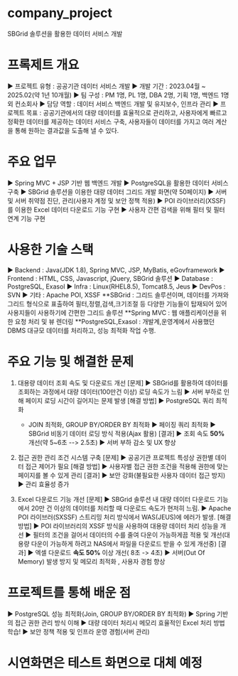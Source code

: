 # company_project
SBGrid 솔루션을 활용한 데이터 서비스 개발


# 프록제트 개요
▶ 프로젝트 유형 : 공공기관 데이터 서비스 개발
▶ 개발 기간 : 2023.04월 ~ 2025.02(약 1년 10개월)
▶ 팀 구성 : PM 1명, PL 1명, DBA 2명, 기획 1명, 백엔드 1명 외 컨소회사 
▶ 담당 역할 : 데이터 서비스 백엔드 개발 및 유지보수, 인프라 관리
▶ 프로젝트 목표 : 공공기관에서의 대량 데이터를 효율적으로 관리하고, 사용자에게 빠르고 정확한 데이터를 제공하는 데이터 서비스 구축, 사용자들이 데이터를 가지고 여러 계산을 통해 원하는 결과값을 도출해 낼 수 있다.

# 주요 업무
▶ Spring MVC + JSP 기반 웹 백엔드 개발
▶ PostgreSQL을 활용한 데이터 서비스 구축
▶ SBGrid 솔루션을 이용한 대량 데이터 그리드 개발 화면(약 50페이지) 
▶ 서버 및 서버 취약점 진단, 관리(사용자 계정 및 보안 정책 적용)
▶ POI 라이브러리(XSSF)를 이용한 Excel 데이터 다운로드 기능 구현
▶ 사용자 간편 검색을 위해 필터 및 필터 연계 기능 구현

# 사용한 기술 스택
▶ Backend : Java(JDK 1.8), Spring MVC, JSP, MyBatis, eGovframework
▶ Frontend : HTML, CSS, Javascript, jQuery, SBGrid 솔루션
▶ Database : PostgreSQL, Exasol
▶ Infra : Linux(RHEL8.5), Tomcat8.5, Jeus
▶ DevPos : SVN
▶ 기타 : Apache POI, XSSF
**SBGrid : 그리드 솔루션이며, 데이터를 가져와 그리드 형식으로 표출하여 필터,정렬,검색,크기조절 등 다양한 기능들이 탑재되어 있어 사용지들이 사용하기에 간편한 그리드 솔루션
**Spring MVC : 웹 애플리케이션을 위한 요청 처리 및 뷰 렌더링
**PostgreSQL,Exasol : 개발계,운영계에서 사용했던 DBMS 대규모 데이터를 처리하고, 성능 최적화 작업 수행.


# 주요 기능 및 해결한 문제
1. 대용량 데이터 조회 속도 및 다운로드 개선
[문제]
  ▶  SBGrid를 활용하여 데이터를 조회하는 과정에서 대량 데이터(100만건 이상) 로딩 속도가 느림
  ▶  서버 부하로 인해 페이지 로딩 시간이 길어지는 문제 발생
[해결 방법]
  ▶ PostgreSQL 쿼리 최적화
    - JOIN 최적화, GROUP BY/ORDER BY 최적화
  ▶ 페이징 쿼리 최적화
  ▶ SBGrid 비동기 데이터 로딩 방식 적용(Ajax 활용)
[결과]
  ▶ 조회 속도 **50%** 개선(약 5~6초 --> 2.5초)
  ▶ 서버 부하 감소 및 UX 향상


2. 접근 권한 관리 조건 시스템 구축
[문제]
  ▶ 공공기관 프로젝트 특성상 권한별 데이터 접근 제어가 필요
[해결 방법]
  ▶ 사용자별 접근 권한 조건을 적용해 권한에 맞는 페이지를 볼 수 있게 관리
[결과]
  ▶ 보안 강화(불필요한 사용자 데이터 접근 방지)
  ▶ 관리 효율성 증가


3. Excel 다운로드 기능 개선
[문제]
  ▶ SBGrid 솔루션 내 대량 데이터 다운로드 기능에서 20만 건 이상의 데이터를 처리할 때 다운로드 속도가 현저히 느림.
  ▶ Apache POI 라이브러(SXSSF) 스트리밍 처리 방식에서 WAS(JEUS)에 에러가 발생.
[해결 방법]
  ▶ POI 라이브러리의 XSSF 방식을 사용하여 대용량 데이터 처리 성능을 개선
  ▶ 필터의 조건을 걸어서 데이터의 수를 줄여 다운이 가능하게끔 적용 및 개선(대용량 다운이 가능하게 하려고 NAS에서 파일을 다운로드 받을 수 있게 개선중)
[결과]
  ▶ 엑셀 다운로드 **속도 50%** 이상 개선( 8초 -> 4초)
  ▶ 서버(Out Of Memory) 발생 방지 및 메모리 최적화 , 사용자 경험 향상



# 프로젝트를 통해 배운 점
  ▶ PostgreSQL 성능 최적화(Join, GROUP BY/ORDER BY 최적화)
  ▶ Spring 기반의 접근 권한 관리 방식 이해
  ▶ 대량 데이터 처리시 메모리 효율적인 Excel 처리 방법 학습!
  ▶ 보안 정책 적용 및 인프라 운영 경험(서버 관리)


# 시연화면은 테스트 화면으로 대체 예정


